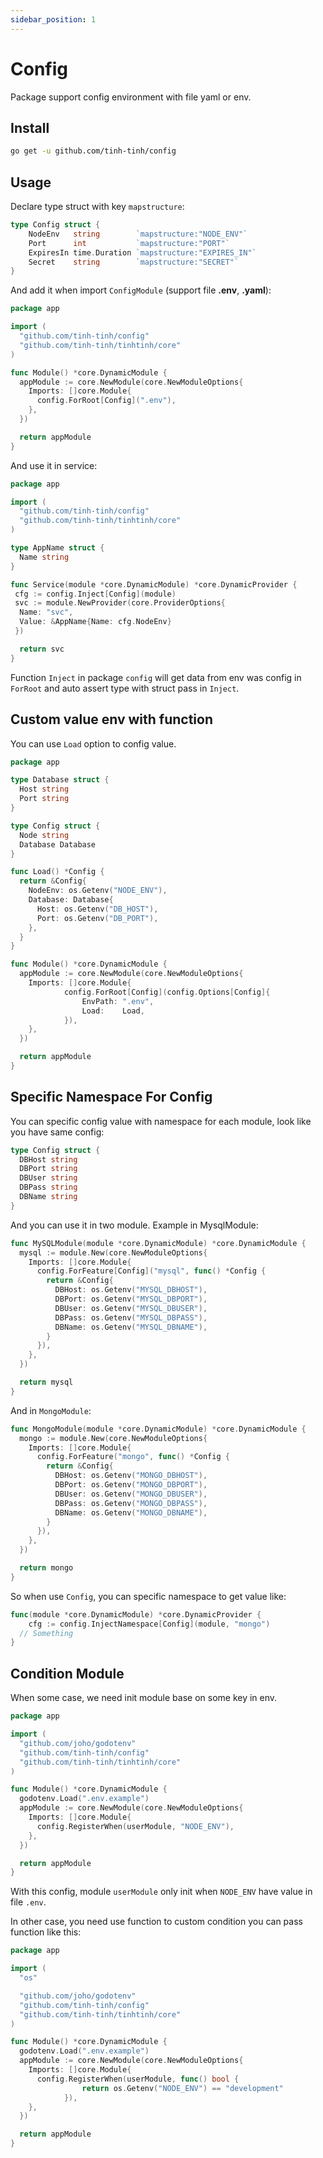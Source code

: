 ```yaml
---
sidebar_position: 1
---
```


# Config

Package support config environment with file yaml or env.

## Install

```bash
go get -u github.com/tinh-tinh/config
```

## Usage

Declare type struct with key `mapstructure`:

```go
type Config struct {
	NodeEnv   string        `mapstructure:"NODE_ENV"`
	Port      int           `mapstructure:"PORT"`
	ExpiresIn time.Duration `mapstructure:"EXPIRES_IN"`
	Secret    string        `mapstructure:"SECRET"`
}
```

And add it when import `ConfigModule` (support file **.env**, **.yaml**):

```go
package app

import (
  "github.com/tinh-tinh/config"
  "github.com/tinh-tinh/tinhtinh/core"
)

func Module() *core.DynamicModule {
  appModule := core.NewModule(core.NewModuleOptions{
    Imports: []core.Module{
      config.ForRoot[Config](".env"),
    },
  })

  return appModule
}
```

And use it in service:

```go
package app

import (
  "github.com/tinh-tinh/config"
  "github.com/tinh-tinh/tinhtinh/core"
)

type AppName struct {
  Name string
}

func Service(module *core.DynamicModule) *core.DynamicProvider {
 cfg := config.Inject[Config](module)
 svc := module.NewProvider(core.ProviderOptions{
  Name: "svc",
  Value: &AppName{Name: cfg.NodeEnv}
 })

  return svc
}
```

Function `Inject` in package `config` will get data from env was config in `ForRoot` and auto assert type with struct pass in `Inject`.

## Custom value env with function

You can use `Load` option to config value.

```go
package app

type Database struct {
  Host string
  Port string
}

type Config struct {
  Node string 
  Database Database
}

func Load() *Config {
  return &Config{
    NodeEnv: os.Getenv("NODE_ENV"),
    Database: Database{
      Host: os.Getenv("DB_HOST"),
      Port: os.Getenv("DB_PORT"),
    },
  }
}

func Module() *core.DynamicModule {
  appModule := core.NewModule(core.NewModuleOptions{
    Imports: []core.Module{
			config.ForRoot[Config](config.Options[Config]{
				EnvPath: ".env",
				Load:    Load,
			}),
    },
  })

  return appModule
}
```

## Specific Namespace For Config

You can specific config value with namespace for each module, look like you have same config:

```go
type Config struct {
  DBHost string
  DBPort string
  DBUser string
  DBPass string
  DBName string
}
```

And you can use it in two module. Example in MysqlModule:


```go
func MySQLModule(module *core.DynamicModule) *core.DynamicModule {
  mysql := module.New(core.NewModuleOptions{
    Imports: []core.Module{
      config.ForFeature[Config]("mysql", func() *Config {
        return &Config{
          DBHost: os.Getenv("MYSQL_DBHOST"),
          DBPort: os.Getenv("MYSQL_DBPORT"),
          DBUser: os.Getenv("MYSQL_DBUSER"),
          DBPass: os.Getenv("MYSQL_DBPASS"),
          DBName: os.Getenv("MYSQL_DBNAME"),
        }
      }),
    },
  })

  return mysql
}
```

And in `MongoModule`:

```go
func MongoModule(module *core.DynamicModule) *core.DynamicModule {
  mongo := module.New(core.NewModuleOptions{
    Imports: []core.Module{
      config.ForFeature("mongo", func() *Config {
        return &Config{
          DBHost: os.Getenv("MONGO_DBHOST"),
          DBPort: os.Getenv("MONGO_DBPORT"),
          DBUser: os.Getenv("MONGO_DBUSER"),
          DBPass: os.Getenv("MONGO_DBPASS"),
          DBName: os.Getenv("MONGO_DBNAME"),
        }
      }),
    },
  })

  return mongo
}
```

So when use `Config`, you can specific namespace to get value like:

```go
func(module *core.DynamicModule) *core.DynamicProvider {
	cfg := config.InjectNamespace[Config](module, "mongo")
  // Something
}
```

## Condition Module

When some case, we need init module base on some key in env.

```go
package app

import (
  "github.com/joho/godotenv"
  "github.com/tinh-tinh/config"
  "github.com/tinh-tinh/tinhtinh/core"
)

func Module() *core.DynamicModule {
  godotenv.Load(".env.example")
  appModule := core.NewModule(core.NewModuleOptions{
    Imports: []core.Module{
      config.RegisterWhen(userModule, "NODE_ENV"),
    },
  })

  return appModule
}
```

With this config, module `userModule` only init when `NODE_ENV` have value in file `.env`.

In other case, you need use function to custom condition you can pass function like this:

```go
package app

import (
  "os"

  "github.com/joho/godotenv"
  "github.com/tinh-tinh/config"
  "github.com/tinh-tinh/tinhtinh/core"
)

func Module() *core.DynamicModule {
  godotenv.Load(".env.example")
  appModule := core.NewModule(core.NewModuleOptions{
    Imports: []core.Module{
      config.RegisterWhen(userModule, func() bool {
				return os.Getenv("NODE_ENV") == "development"
			}),
    },
  })

  return appModule
}
```